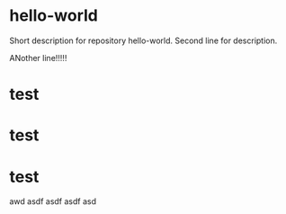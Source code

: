 # hello-world
Short description for repository hello-world.
Second line for description.


ANother line!!!!!



# test
# test
# test
awd
asdf
asdf
asdf
asd
